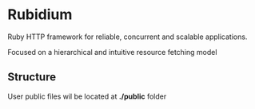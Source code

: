 # Rubidium

Ruby HTTP framework for reliable, concurrent and scalable applications.

Focused on a hierarchical and intuitive resource fetching model

## Structure

User public files wil be located at **./public** folder
